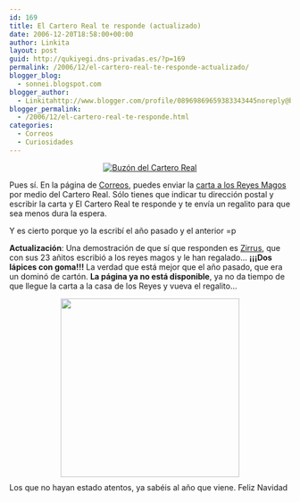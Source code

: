 ```yaml
---
id: 169
title: El Cartero Real te responde (actualizado)
date: 2006-12-20T18:58:00+00:00
author: Linkita
layout: post
guid: http://qukiyegi.dns-privadas.es/?p=169
permalink: /2006/12/el-cartero-real-te-responde-actualizado/
blogger_blog:
  - sonnei.blogspot.com
blogger_author:
  - Linkitahttp://www.blogger.com/profile/08969869659383343445noreply@blogger.com
blogger_permalink:
  - /2006/12/el-cartero-real-te-responde.html
categories:
  - Correos
  - Curiosidades
---
```

<div style="text-align: center;">
  <a href="http://correos.es/ReyesMagos/"><img src="http://i7.photobucket.com/albums/y261/linkitab/correos.gif" alt="Buzón del Cartero Real" border="0" /></a>
</div>

Pues sí. En la página de [Correos](http://www.correos.es/), puedes enviar la [carta a los Reyes Magos](http://correos.es/ReyesMagos/) por medio del Cartero Real. Sólo tienes que indicar tu dirección postal y escribir la carta y El Cartero Real te responde y te envía un regalito para que sea menos dura la espera.

Y es cierto porque yo la escribí el año pasado y el anterior =p

<span style="font-weight: bold;">Actualización</span>: Una demostración de que sí que responden es [Zirrus](http://zirrus.es/?p=618#respond), que con sus 23 añitos escribió a los reyes magos y le han regalado&#8230; <span style="font-weight: bold;">¡¡¡Dos lápices con goma!!!</span> La verdad que está mejor que el año pasado, que era un dominó de cartón. <span style="font-weight: bold;">La página ya no está disponible</span>, ya no da tiempo de que llegue la carta a la casa de los Reyes y vueva el regalito&#8230;

<a onblur="try {parent.deselectBloggerImageGracefully();} catch(e) {}" href="http://zirrus.es/?p=618#respond"><img style="margin: 0px auto 10px; display: block; text-align: center; cursor: pointer; width: 320px;" src="http://zirrus.es/imgs/regalocorreos.jpg" alt="" border="0" /></a>Los que no hayan estado atentos, ya sabéis al año que viene. Feliz Navidad